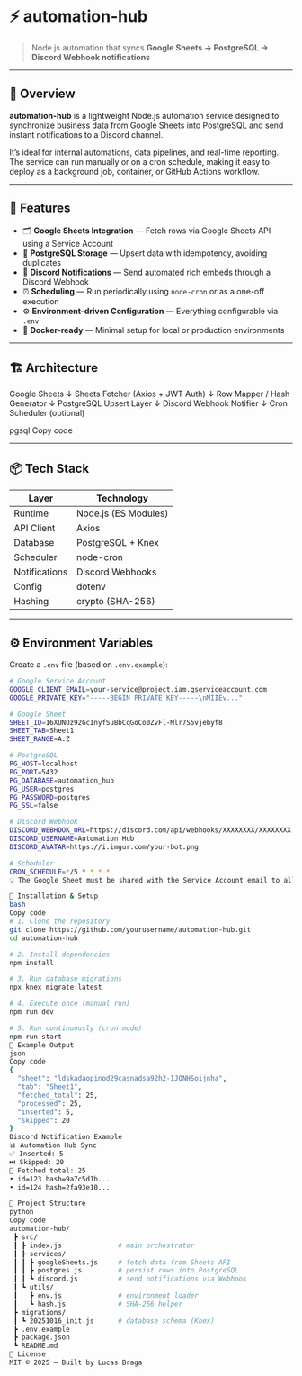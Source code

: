 # ⚡️ automation-hub

> Node.js automation that syncs **Google Sheets → PostgreSQL → Discord Webhook notifications**

---

## 🚀 Overview

**automation-hub** is a lightweight Node.js automation service designed to synchronize business data from Google Sheets into PostgreSQL and send instant notifications to a Discord channel.

It’s ideal for internal automations, data pipelines, and real-time reporting.  
The service can run manually or on a cron schedule, making it easy to deploy as a background job, container, or GitHub Actions workflow.

---

## 🧩 Features

- 🗂 **Google Sheets Integration** — Fetch rows via Google Sheets API using a Service Account
- 🐘 **PostgreSQL Storage** — Upsert data with idempotency, avoiding duplicates
- 🔔 **Discord Notifications** — Send automated rich embeds through a Discord Webhook
- ⏰ **Scheduling** — Run periodically using `node-cron` or as a one-off execution
- ⚙️ **Environment-driven Configuration** — Everything configurable via `.env`
- 🧱 **Docker-ready** — Minimal setup for local or production environments

---

## 🏗 Architecture

Google Sheets
↓
Sheets Fetcher (Axios + JWT Auth)
↓
Row Mapper / Hash Generator
↓
PostgreSQL Upsert Layer
↓
Discord Webhook Notifier
↓
Cron Scheduler (optional)

pgsql
Copy code

---

## 📦 Tech Stack

| Layer         | Technology           |
| ------------- | -------------------- |
| Runtime       | Node.js (ES Modules) |
| API Client    | Axios                |
| Database      | PostgreSQL + Knex    |
| Scheduler     | node-cron            |
| Notifications | Discord Webhooks     |
| Config        | dotenv               |
| Hashing       | crypto (SHA-256)     |

---

## ⚙️ Environment Variables

Create a `.env` file (based on `.env.example`):

```bash
# Google Service Account
GOOGLE_CLIENT_EMAIL=your-service@project.iam.gserviceaccount.com
GOOGLE_PRIVATE_KEY="-----BEGIN PRIVATE KEY-----\nMIIEv..."

# Google Sheet
SHEET_ID=16XUNOz92GcInyfSuBbCqGoCo0ZvFl-Mlr7S5vjebyf8
SHEET_TAB=Sheet1
SHEET_RANGE=A:Z

# PostgreSQL
PG_HOST=localhost
PG_PORT=5432
PG_DATABASE=automation_hub
PG_USER=postgres
PG_PASSWORD=postgres
PG_SSL=false

# Discord Webhook
DISCORD_WEBHOOK_URL=https://discord.com/api/webhooks/XXXXXXXX/XXXXXXXX
DISCORD_USERNAME=Automation Hub
DISCORD_AVATAR=https://i.imgur.com/your-bot.png

# Scheduler
CRON_SCHEDULE=*/5 * * * *
💡 The Google Sheet must be shared with the Service Account email to allow read access.

🧰 Installation & Setup
bash
Copy code
# 1. Clone the repository
git clone https://github.com/yourusername/automation-hub.git
cd automation-hub

# 2. Install dependencies
npm install

# 3. Run database migrations
npx knex migrate:latest

# 4. Execute once (manual run)
npm run dev

# 5. Run continuously (cron mode)
npm run start
🔄 Example Output
json
Copy code
{
  "sheet": "ldskadaopinod29casnadsa92h2-IJONHSoijnha",
  "tab": "Sheet1",
  "fetched_total": 25,
  "processed": 25,
  "inserted": 5,
  "skipped": 20
}
Discord Notification Example
📊 Automation Hub Sync
✅ Inserted: 5
⏭️ Skipped: 20
📄 Fetched total: 25
• id=123 hash=9a7c5d1b...
• id=124 hash=2fa93e10...

🧠 Project Structure
python
Copy code
automation-hub/
 ┣ src/
 ┃ ┣ index.js              # main orchestrator
 ┃ ┣ services/
 ┃ ┃ ┣ googleSheets.js     # fetch data from Sheets API
 ┃ ┃ ┣ postgres.js         # persist rows into PostgreSQL
 ┃ ┃ ┗ discord.js          # send notifications via Webhook
 ┃ ┗ utils/
 ┃   ┣ env.js              # environment loader
 ┃   ┗ hash.js             # SHA-256 helper
 ┣ migrations/
 ┃ ┗ 20251016_init.js      # database schema (Knex)
 ┣ .env.example
 ┣ package.json
 ┗ README.md
🧾 License
MIT © 2025 — Built by Lucas Braga
```
